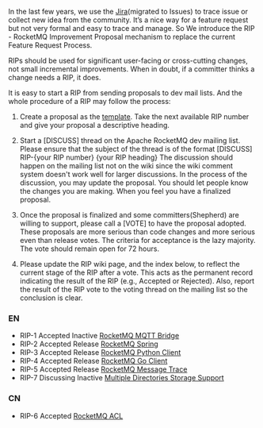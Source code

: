 In the last few years, we use the [Jira](https://issues.apache.org/jira/projects/ROCKETMQ)(migrated to Issues) to trace issue or collect new idea from the community. It’s a nice way for a feature request but not very formal and easy to trace and manage. So We introduce the RIP - RocketMQ Improvement Proposal mechanism to replace the current Feature Request Process. 

RIPs should be used for significant user-facing or cross-cutting changes, not small incremental improvements. When in doubt, if a committer thinks a change needs a RIP, it does. 

It is easy to start a RIP from sending proposals to dev mail lists. And the whole procedure of a RIP may follow the process:

1. Create a proposal as the [template](https://docs.google.com/document/d/19JssoEGnNp1x9MoXVMoeGCWSBnBdyv97FuGcIH1fV1g/edit). Take the next available RIP number and give your proposal a descriptive heading. 

2. Start a [DISCUSS] thread on the Apache RocketMQ dev mailing list. Please ensure that the subject of the thread is of the format [DISCUSS] RIP-{your RIP number} {your RIP heading} The discussion should happen on the mailing list not on the wiki since the wiki comment system doesn't work well for larger discussions. In the process of the discussion, you may update the proposal. You should let people know the changes you are making. When you feel you have a finalized proposal.

3. Once the proposal is finalized and some committers(Shepherd) are willing to support, please call a [VOTE] to have the proposal adopted. These proposals are more serious than code changes and more serious even than release votes. The criteria for acceptance is the lazy majority. The vote should remain open for 72 hours.

4. Please update the RIP wiki page, and the index below, to reflect the current stage of the RIP after a vote. This acts as the permanent record indicating the result of the RIP (e.g., Accepted or Rejected). Also, report the result of the RIP vote to the voting thread on the mailing list so the conclusion is clear.

### EN
* RIP-1 Accepted Inactive [RocketMQ MQTT Bridge](https://github.com/apache/rocketmq/wiki/RIP-1-MQTT-Bridge)
* RIP-2 Accepted Release [RocketMQ Spring](https://github.com/apache/rocketmq/wiki/RIP-2-RocketMQ-Spring)
* RIP-3 Accepted Release [RocketMQ Python Client](https://github.com/apache/rocketmq/wiki/RIP-3-RocketMQ-Python-Client)
* RIP-4 Accepted Release [RocketMQ Go Client](https://github.com/apache/rocketmq/wiki/RIP-4-RocketMQ-Go-Client)
* RIP-5 Accepted Release [RocketMQ Message Trace](https://github.com/apache/rocketmq/wiki/RIP-6-Message-Track-Trace)
* RIP-7 Discussing Inactive [Multiple Directories Storage Support](https://github.com/apache/rocketmq/wiki/RIP-7-Multiple-Directories-Storage-Support)
### CN
* RIP-6 Accepted [RocketMQ ACL](https://github.com/apache/rocketmq/wiki/RIP-5-RocketMQ-ACL)
